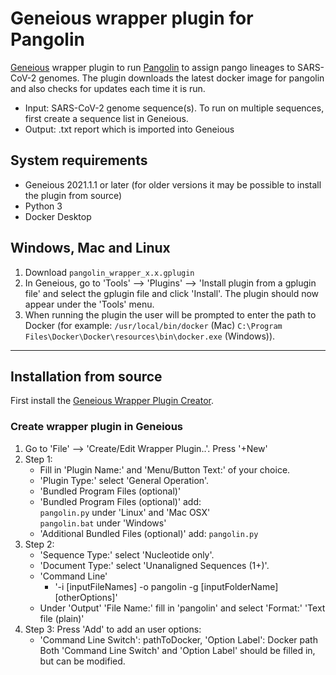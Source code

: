 # Geneious wrapper plugin for Pangolin

[Geneious](https://www.geneious.com) wrapper plugin to run [Pangolin](https://cov-lineages.org/resources/pangolin.html) to assign pango lineages to SARS-CoV-2 genomes. The plugin downloads the latest docker image for pangolin and also checks for updates each time it is run.

- Input: SARS-CoV-2 genome sequence(s). To run on multiple sequences, first create a sequence list in Geneious.
- Output: .txt report which is imported into Geneious

## System requirements
- Geneious 2021.1.1 or later (for older versions it may be possible to install the plugin from source)
- Python 3
- Docker Desktop

## Windows, Mac and Linux
1. Download `pangolin_wrapper_x.x.gplugin`
2. In Geneious, go to 'Tools' --> 'Plugins' --> 'Install plugin from a gplugin file' and select the gplugin file and click 'Install'. The plugin should now appear under the 'Tools' menu.
3. When running the plugin the user will be prompted to enter the path to Docker (for example: `/usr/local/bin/docker` (Mac) `C:\Program Files\Docker\Docker\resources\bin\docker.exe` (Windows)).

---

## Installation from source

First install the [Geneious Wrapper Plugin Creator](https://www.geneious.com/api-developers/).

### Create wrapper plugin in Geneious
1. Go to 'File' --> 'Create/Edit Wrapper Plugin..'. Press '+New'
2. Step 1: 
	- Fill in 'Plugin Name:' and 'Menu/Button Text:' of your choice. 
	- 'Plugin Type:' select 'General Operation'. 
	- 'Bundled Program Files (optional)'
	- 'Bundled Program Files (optional)' add:  
		`pangolin.py` under 'Linux' and 'Mac OSX'  
		`pangolin.bat` under 'Windows'  
	- 'Additional Bundled Files (optional)' add: `pangolin.py`
3. Step 2: 
	- 'Sequence Type:' select 'Nucleotide only'.
	- 'Document Type:' select 'Unanaligned Sequences (1+)'.
	- 'Command Line'
		- '-i [inputFileNames] -o pangolin -g [inputFolderName] [otherOptions]'
	- Under 'Output' 'File Name:' fill in 'pangolin' and select 'Format:' 'Text file (plain)'
4. Step 3:
	Press 'Add' to add an user options:   
	- 'Command Line Switch': pathToDocker, 'Option Label': Docker path  
	Both 'Command Line Switch' and 'Option Label' should be filled in, but can be modified.
